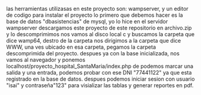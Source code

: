 las herramientas utilizasas en este proyecto son: wampserver, y un editor de codigo
para instalar el proyecto lo primero que debemos hacer es la base de datos "dbasistencias" de mysql, yo lo hice en el servidor wampserver
descargamos este proyecto de este repositorio en archivo.zip y lo descomprimimos
nos vamos al disco local c y buscamos la carpeta que dice wamp64, destro de la carpeta nos dirigimos a la carpeta que dice WWW, una ves ubicado en esa carpeta, pegamos la carpeta descomprimida del proyecto.
despues ya con la base inicializada, nos vamos al navegador y ponemos localhost/proyecto_hospital_SantaMaria/index.php
de podemos marcar una salida y una entrada, podemos probar con ese DNI "77441122" ya que esta registrado en la base de datos.
despues podemos iniciar sesion con usuario "isai" y contraseña"123" para visializar las tablas y generar reportes en pdf.

